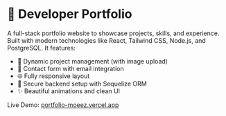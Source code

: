 # 💼 Developer Portfolio

A full-stack portfolio website to showcase projects, skills, and experience. Built with modern technologies like React, Tailwind CSS, Node.js, and PostgreSQL. It features:

- 📂 Dynamic project management (with image upload)
- 📨 Contact form with email integration
- 🌐 Fully responsive layout
- 🔐 Secure backend setup with Sequelize ORM
- ✨ Beautiful animations and clean UI

Live Demo: [portfolio-moeez.vercel.app](https://portfolio-moeez.vercel.app) 
